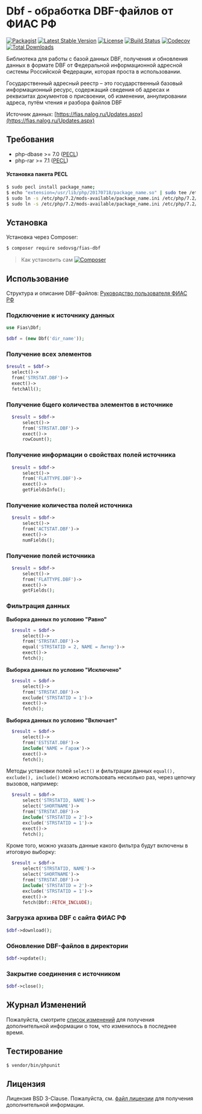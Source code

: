 # Dbf - обработка DBF-файлов от ФИАС РФ
[![Packagist](https://img.shields.io/packagist/v/SedovSG/fias-dbf.svg)](https://packagist.org/packages/sedovsg/fias-dbf)
[![Latest Stable Version](https://poser.pugx.org/sedovsg/fias-dbf/v/stable)](https://packagist.org/packages/sedovsg/fias-dbf)
[![License](https://poser.pugx.org/sedovsg/fias-dbf/license)](LICENSE)
[![Build Status](https://travis-ci.org/SedovSG/fias-dbf.svg?branch=master)](https://travis-ci.org/SedovSG/fias-dbf)
[![Codecov](https://codecov.io/gh/SedovSG/dbf-dbf/branch/master/graph/badge.svg)](https://codecov.io/gh/SedovSG/dbf-dbf)
[![Total Downloads](https://poser.pugx.org/sedovsg/fias-dbf/downloads)](https://packagist.org/packages/sedovsg/fias-dbf)

Библиотека для работы с базой данных DBF, получения и обновления данных в формате DBF от Федеральной информационной адресной системы Российской Федерации, которая проста в использовании.

Государственный адресный реестр – это государственный базовый информационный ресурс, содержащий сведения об адресах и реквизитах документов о присвоении, об изменении, аннулировании адреса, путём чтения и разбора файлов DBF

Источник данных: [https://fias.nalog.ru/Updates.aspx](https://fias.nalog.ru/Updates.aspx)

## Требования
- php-dbase >= 7.0 ([PECL](https://pecl.php.net/package/dbase))
- php-rar >= 7.1 ([PECL](https://pecl.php.net/package/rar))

#### Установка пакета PECL
```bash
$ sudo pecl install package_name;
$ echo "extension=/usr/lib/php/20170718/package_name.so" | sudo tee /etc/php/7.2/mods-available/package.ini;
$ sudo ln -s /etc/php/7.2/mods-available/package_name.ini /etc/php/7.2/cli/conf.d/;
$ sudo ln -s /etc/php/7.2/mods-available/package_name.ini /etc/php/7.2/apache2/conf.d/
```

## Установка
Установка через Composer:

```bash
$ composer require sedovsg/fias-dbf
```

> Как установить сам [![Сomposer](https://getcomposer.org/download/)](https://getcomposer.org/download/)

## Использование

Структура и описание DBF-файлов:
[Руководство пользователя ФИАС РФ](https://github.com/SedovSG/Fias-dbf/blob/master/docs/Manual-FIAS.doc)

### Подключение к источнику данных
```php
use Fias\Dbf;

$dbf = (new Dbf('dir_name'));
```

### Получение всех элементов

```php
$result = $dbf->
  select()->
  from('STRSTAT.DBF')->
  exect()->
  fetchAll();
```

### Получение бщего количества элементов в источнике

```php
  $result = $dbf->
      select()->
      from('STRSTAT.DBF')->
      exect()->
      rowCount();
```

### Получение информации о свойствах полей источника

```php
  $result = $dbf->
      select()->
      from('FLATTYPE.DBF')->
      exect()->
      getFieldsInfo();
```

### Получение количества полей источника

```php
  $result = $dbf->
      select()->
      from('ACTSTAT.DBF')->
      exect()->
      numFields();
```

### Получение полей источника

```php
  $result = $dbf->
      select()->
      from('FLATTYPE.DBF')->
      exect()->
      getFields();
```

### Фильтрация данных

**Выборка данных по условию "Равно"**

```php
  $result = $dbf->
      select()->
      from('STRSTAT.DBF')->
      equal('STRSTATID = 2, NAME = Литер')->
      exect()->
      fetch();
```

**Выборка данных по условию "Исключено"**

```php
  $result = $dbf->
      select()->
      from('STRSTAT.DBF')->
      exclude('STRSTATID = 1')->
      exect()->
      fetch();
```

**Выборка данных по условию "Включает"**

```php
  $result = $dbf->
      select()->
      from('ESTSTAT.DBF')->
      include('NAME = Гараж')->
      exect()->
      fetch();
```

Методы установки полей ``` select() ``` и фильтрации данных ``` equal(), exclude(), include() ``` можно использовать несколько раз, через цепочку вызовов, например:

```php
  $result = $dbf->
      select('STRSTATID, NAME')->
      select('SHORTNAME')->
      from('STRSTAT.DBF')->
      include('STRSTATID = 2')->
      exclude('STRSTATID = 1')->
      exect()->
      fetch();
```
Кроме того, можно указать данные какого фильтра будут включены в итоговую выборку:

```php
  $result = $dbf->
      select('STRSTATID, NAME')->
      select('SHORTNAME')->
      from('STRSTAT.DBF')->
      include('STRSTATID = 2')->
      exclude('STRSTATID = 1')->
      exect()->
      fetch(Dbf::FETCH_INCLUDE);
```

### Загрузка архива DBF с сайта ФИАС РФ
```php
$dbf->download();
```

### Обновление DBF-файлов в директории
```php
$dbf->update();
```

### Закрытие соединения с источником
```php
$dbf->сlose();
```

## Журнал Изменений
Пожалуйста, смотрите [список изменений](https://github.com/SedovSG/Fias-dbf/blob/master/CHANGELOG.md) для получения дополнительной информации о том, что изменилось в последнее время.

## Тестирование
```bash
$ vendor/bin/phpunit
```

## Лицензия
Лицензия BSD 3-Clause. Пожалуйста, см. [файл лицензии](LICENSE) для получения дополнительной информации.
